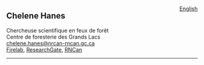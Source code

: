 <a href="https://cffdrs.github.io/website_en/contact/Chelene_Hanes/" target="_self" style="float: right;"> English </a>

## Chelene Hanes
Chercheuse scientifique en feux de forêt  
Centre de foresterie des Grands Lacs  
[chelene.hanes@nrcan-rncan.gc.ca](mailto:chelene.hanes@nrcan-rncan.gc.ca)  
[Firelab](http://www.firelab.utoronto.ca/people/ch/), [ResearchGate](https://www.researchgate.net/profile/Chelene-Hanes), [RNCan](https://cfs.nrcan.gc.ca/employes/vue/ckrezek)  

---
